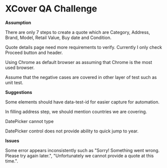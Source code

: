 # XCover QA Challenge

**Assumption**

There are only 7 steps to create a quote which are Category, Address, Brand, Model, Retail Value, Buy date and Condition.

Quote details page need more requirements to verify. Currently I only check Proceed button and header.

Using Chrome as default browser as assuming that Chrome is the most used browser.

Assume that the negative cases are covered in other layer of test such as unit test. 

**Suggestions**

Some elements should have data-test-id for easier capture for automation.

In filling address step, we should mention countries we are covering.

DatePicker cannot type

DatePicker control does not provide ability to quick jump to year. 

**Issues**

Some error appears inconsistently such as "Sorry! Something went wrong. Please try again later.", "Unfortunately we cannot provide a quote at this time.".


 
